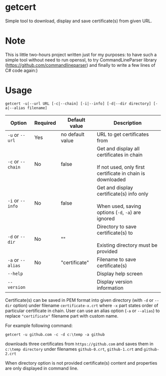 # getcert
Simple tool to download, display and save certificate(s) from given URL. 

# Note
This is little two-hours project written just for my purposes: to have such a simple tool without need to run openssl, to try CommandLineParser library (https://github.com/commandlineparser) and finally to write a few lines of C# code again:)   

# Usage
```shell
getcert -u|--url URL [-c|--chain] [-i|--info] [-d|--dir directory] [-a|--alias filename]
```
| **Option**        | **Required** | **Default value** | **Description**                                                                                                 |
|-------------------|--------------|-------------------|-----------------------------------------------------------------------------------------------------------------|
| `-u` or `--url`   | Yes          | no default value  | URL to get certificates from                                                                                    |
| `-c` or `--chain` | No           | false             | Get and display all certificates in chain  <br>  <br>If not used, only first certificate in chain is downloaded |
| `-i` or `--info`  | No           | false             | Get and display certificate(s) info only  <br>  <br>When used, saving options (`-d`, `-a`) are ignored          |
| `-d` or `--dir`   | No           | ""                | Directory to save certificate(s) to  <br>  <br>Existing directory must be provided                              |
| `-a` or `--alias` | No           | "certificate"     | Filename to save certificate(s)                                                                                 |
| `--help`          |              |                   | Display help screen                                                                                             |
| `--version`       |              |                   | Display version information                                                                                     |


Certificate(s) can be saved in PEM format into given directory (with `-d` or `--dir` option) under filename `certificate-x.crt` where `-x` part states order of particular certificate in chain. User can use an alias option (`-a` or `--alias`) to replace `"certificate"` filename part with custom name.

For example following command:
```shell
getcert -u github.com -c -d c:\temp -a github
```
downloads three certificates from `https://github.com` and saves them in `c:\temp directory` under filenames `github-0.crt`, `github-1.crt` and `github-2.crt`

When directory option is not provided certificate(s) content and properties are only displayed in command line.



